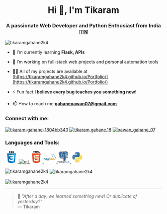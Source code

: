 <h1 align="center">Hi 👋, I'm Tikaram</h1>
<h3 align="center">A passionate Web Developer and Python Enthusiast from India 🇮🇳</h3>

<p align="left"> <img src="https://komarev.com/ghpvc/?username=tikaramgahane2k4&label=Profile%20views&color=0e75b6&style=flat" alt="tikaramgahane2k4" /> </p>

- 🌱 I’m currently learning **Flask, APIs**

- 🔭 I’m working on full-stack web projects and personal automation tools  

- 👨‍💻 All of my projects are available at [https://tikaramgahane2k4.github.io/Portfolio/](https://tikaramgahane2k4.github.io/Portfolio/)

- ⚡ Fun fact **I believe every bug teaches you something new!**

- 📫 How to reach me **gahanepawan07@gmail.com**

<h3 align="left">Connect with me:</h3>
<p align="left">
<a href="https://linkedin.com/in/tikaram-gahane-1804bb343" target="blank"><img align="center" src="https://raw.githubusercontent.com/rahuldkjain/github-profile-readme-generator/master/src/images/icons/Social/linked-in-alt.svg" alt="tikaram-gahane-1804bb343" height="30" width="40" /></a>
<a href="https://fb.com/tikaram.gahane.18" target="blank"><img align="center" src="https://raw.githubusercontent.com/rahuldkjain/github-profile-readme-generator/master/src/images/icons/Social/facebook.svg" alt="tikaram.gahane.18" height="30" width="40" /></a>
<a href="https://instagram.com/pawan_gahane_07" target="blank"><img align="center" src="https://raw.githubusercontent.com/rahuldkjain/github-profile-readme-generator/master/src/images/icons/Social/instagram.svg" alt="pawan_gahane_07" height="30" width="40" /></a>
</p>

<h3 align="left">Languages and Tools:</h3>
<p align="left"> <a href="https://www.w3schools.com/css/" target="_blank" rel="noreferrer"> <img src="https://raw.githubusercontent.com/devicons/devicon/master/icons/css3/css3-original-wordmark.svg" alt="css3" width="40" height="40"/> </a> <a href="https://git-scm.com/" target="_blank" rel="noreferrer"> <img src="https://www.vectorlogo.zone/logos/git-scm/git-scm-icon.svg" alt="git" width="40" height="40"/> </a> <a href="https://www.w3.org/html/" target="_blank" rel="noreferrer"> <img src="https://raw.githubusercontent.com/devicons/devicon/master/icons/html5/html5-original-wordmark.svg" alt="html5" width="40" height="40"/> </a> <a href="https://www.mysql.com/" target="_blank" rel="noreferrer"> <img src="https://raw.githubusercontent.com/devicons/devicon/master/icons/mysql/mysql-original-wordmark.svg" alt="mysql" width="40" height="40"/> </a> <a href="https://www.postgresql.org" target="_blank" rel="noreferrer"> <img src="https://raw.githubusercontent.com/devicons/devicon/master/icons/postgresql/postgresql-original-wordmark.svg" alt="postgresql" width="40" height="40"/> </a> <a href="https://www.python.org" target="_blank" rel="noreferrer"> <img src="https://raw.githubusercontent.com/devicons/devicon/master/icons/python/python-original.svg" alt="python" width="40" height="40"/> </a> </p>

<p><img align="left" src="https://github-readme-stats.vercel.app/api/top-langs?username=tikaramgahane2k4&show_icons=true&locale=en&layout=compact" alt="tikaramgahane2k4" /></p>

<p>&nbsp;<img align="center" src="https://github-readme-stats.vercel.app/api?username=tikaramgahane2k4&show_icons=true&locale=en" alt="tikaramgahane2k4" /></p>

<p><img align="center" src="https://github-readme-streak-stats.herokuapp.com/?user=tikaramgahane2k4&" alt="tikaramgahane2k4" /></p>

---

> 🌌 *"After a day, we learned something new! Or duplicate of yesterday?"*  
> — Tikaram


